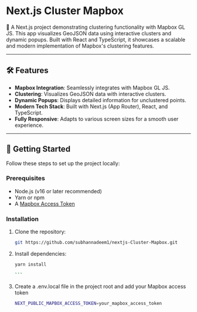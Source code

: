 # Next.js Cluster Mapbox

🚀 A Next.js project demonstrating clustering functionality with Mapbox GL JS. This app visualizes GeoJSON data using interactive clusters and dynamic popups. Built with React and TypeScript, it showcases a scalable and modern implementation of Mapbox's clustering features.

---

## 🛠️ Features

- **Mapbox Integration**: Seamlessly integrates with Mapbox GL JS.
- **Clustering**: Visualizes GeoJSON data with interactive clusters.
- **Dynamic Popups**: Displays detailed information for unclustered points.
- **Modern Tech Stack**: Built with Next.js (App Router), React, and TypeScript.
- **Fully Responsive**: Adapts to various screen sizes for a smooth user experience.

---

## 🚀 Getting Started

Follow these steps to set up the project locally:

### Prerequisites

- Node.js (v16 or later recommended)
- Yarn or npm
- A [Mapbox Access Token](https://account.mapbox.com/access-tokens/)

### Installation

1. Clone the repository:

   ```bash
   git https://github.com/subhannadeem1/nextjs-Cluster-Mapbox.git

   ```

2. Install dependencies:

    ````bash
    yarn install

    ```

3.  Create a .env.local file in the project root and add your Mapbox access token

    ```bash
    NEXT_PUBLIC_MAPBOX_ACCESS_TOKEN=your_mapbox_access_token

    ````

